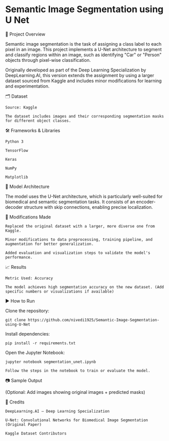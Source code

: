 # Semantic Image Segmentation using U Net

📌 Project Overview

Semantic image segmentation is the task of assigning a class label to each pixel in an image. This project implements a U-Net architecture to segment and classify regions within an image, such as identifying "Car" or "Person" objects through pixel-wise classification.

Originally developed as part of the Deep Learning Specialization by DeepLearning.AI, this version extends the assignment by using a larger dataset sourced from Kaggle and includes minor modifications for learning and experimentation.


🗂️ Dataset

    Source: Kaggle

    The dataset includes images and their corresponding segmentation masks for different object classes.

🛠️ Frameworks & Libraries

    Python 3

    TensorFlow

    Keras

    NumPy

    Matplotlib

🧠 Model Architecture

The model uses the U-Net architecture, which is particularly well-suited for biomedical and semantic segmentation tasks. It consists of an encoder-decoder structure with skip connections, enabling precise localization.

🔧 Modifications Made

    Replaced the original dataset with a larger, more diverse one from Kaggle.

    Minor modifications to data preprocessing, training pipeline, and augmentation for better generalization.

    Added evaluation and visualization steps to validate the model's performance.

📈 Results

    Metric Used: Accuracy

    The model achieves high segmentation accuracy on the new dataset. (Add specific numbers or visualizations if available)

▶️ How to Run

Clone the repository:

    git clone https://github.com/nivedi1925/Semantic-Image-Segmentation-using-U-Net

Install dependencies:

    pip install -r requirements.txt

Open the Jupyter Notebook:

    jupyter notebook segmentation_unet.ipynb

    Follow the steps in the notebook to train or evaluate the model.

📷 Sample Output

(Optional: Add images showing original images + predicted masks)


🧾 Credits

    DeepLearning.AI – Deep Learning Specialization

    U-Net: Convolutional Networks for Biomedical Image Segmentation (Original Paper)

    Kaggle Dataset Contributors
